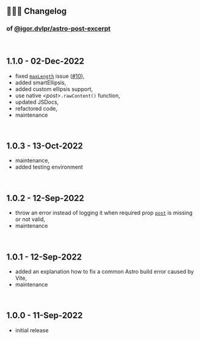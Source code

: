 ## 🤹🏼‍♂️ Changelog

### of [@igor.dvlpr/astro-post-excerpt](https://www.npmjs.com/package/@igor.dvlpr/astro-post-excerpt)

<br>

## 1.1.0 - 02-Dec-2022

- fixed [`maxLength`](https://github.com/igorskyflyer/npm-astro-post-excerpt#maxlength) issue ([#10](https://github.com/igorskyflyer/npm-astro-post-excerpt/issues/10)),
- added smartEllipsis,
- added custom ellipsis support,
- use native _\<post\>_`.rawContent()` function,
- updated JSDocs,
- refactored code,
- maintenance

<br>

## 1.0.3 - 13-Oct-2022

- maintenance,
- added testing environment

<br>

## 1.0.2 - 12-Sep-2022

- throw an error instead of logging it when required prop [`post`](https://github.com/igorskyflyer/npm-astro-post-excerpt#post) is missing or not valid,
- maintenance

<br>

## 1.0.1 - 12-Sep-2022

- added an explanation how to fix a common Astro build error caused by Vite,
- maintenance

<br>

## 1.0.0 - 11-Sep-2022

- initial release

